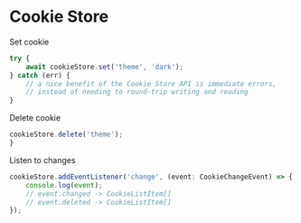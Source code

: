 # Cookie Store

Set cookie

```js
try {
	await cookieStore.set('theme', 'dark');
} catch (err) {
	// a nice benefit of the Cookie Store API is immediate errors,
	// instead of needing to round-trip writing and reading
}
```

Delete cookie

```js
cookieStore.delete('theme');
}
```

Listen to changes

```ts
cookieStore.addEventListener('change', (event: CookieChangeEvent) => {
	console.log(event);
	// event.changed -> CookieListItem[]
	// event.deleted -> CookieListItem[]
});
```
